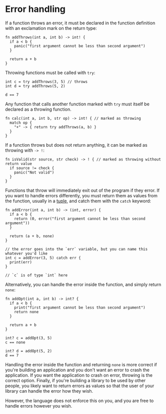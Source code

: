 # Error handling

If a function throws an error, it must be declared in the function definition with an exclamation mark on the return type:

```nc
fn addThrows(int a, int b) -> int! {
  if a < b {
    panic("first argument cannot be less than second argument")
  }

  return a + b
}
```

Throwing functions must be called with `try`:

```nc
int c = try addThrows(3, 5) // throws
int d = try addThrows(5, 2)

d == 7
```

Any function that calls another function marked with `try` must itself be declared as a throwing function.

```nc
fn calc(int a, int b, str op) -> int! { // marked as throwing
  match op {
    "+" -> { return try addThrows(a, b) }
  }
}
```

If a function throws but does not return anything, it can be marked as throwing with `-> !`:

```nc
fn isValid(str source, str check) -> ! { // marked as throwing without return value
  if source != check {
    panic("Not valid")
  }
}
```

Functions that throw will immediately exit out of the program if they error. If you want to handle errors differently, you must return them as values from the function, usually in a [tuple](../types/tuple), and catch them with the `catch` keyword:

```nc
fn addError(int a, int b) -> (int, error) {
  if a < b {
    return (0, error("first argument cannot be less than second argument"))
  }

  return (a + b, none)
}

// the error goes into the `err` variable, but you can name this whatever you'd like
int c = addError(3, 5) catch err {
  print(err)
}

// `c` is of type `int` here
```

Alternatively, you can handle the error inside the function, and simply return `none`:

```nc
fn addOpt(int a, int b) -> int? {
  if a < b {
    print("first argument cannot be less than second argument")
    return none
  }

  return a + b
}

int? c = addOpt(3, 5)
c == none

int? d = addOpt(5, 2)
d == 7
```

Handling the error inside the function and returning `none` is more correct if you're building an application and you don't want an error to crash the application. If you want the application to crash on error, throwing is the correct option. Finally, if you're building a library to be used by other people, you likely want to return errors as values so that the user of your library can handle the error how they wish.

However, the language does not enforce this on you, and you are free to handle errors however you wish.
